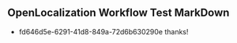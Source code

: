 ## OpenLocalization Workflow Test MarkDown
* fd646d5e-6291-41d8-849a-72d6b630290e 
thanks!<!--HONumber=Mar16_HO3-->
